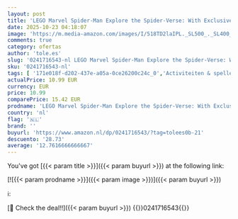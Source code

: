 ```yaml
---
layout: post
title: 'LEGO Marvel Spider-Man Explore the Spider-Verse: With Exclusive LEGO Spider-Man Minifigure'
date: 2025-10-23 04:18:07
image: 'https://m.media-amazon.com/images/I/518TD2laIPL._SL500_._SL400_.jpg'
comments: true
category: ofertas
author: 'tole.es'
slug: '0241716543-nl LEGO Marvel Spider-Man Explore the Spider-Verse: With...'
sku: '0241716543-nl'
tags: [ '171e018f-d202-437e-a05a-0ce26200c24c_0','Activiteiten & spelletjes voor kinderen','Activiteitenboeken voor kinderen','Arborist Merchandising Root','Boeken','Encyclopedieën & handleidingen voor kinderen','Engelstalige boeken','Featured Categories','Kinderboeken','Naslagwerken voor kinderen','Onderwijs & referentie voor kinderen','Self Service','Special Features Stores','🇳🇱', ]
actualPrice: 10.99 EUR
currency: EUR
price: 10.99
comparePrice: 15.42 EUR
prodname: 'LEGO Marvel Spider-Man Explore the Spider-Verse: With Exclusive LEGO Spider-Man Minifigure'
country: 'nl'
flag: '🇳🇱'
brand: ''
buyurl: 'https://www.amazon.nl/dp/0241716543/?tag=tolees0b-21'
descuento: '28.73'
average: '12.7616666666667'
---
```


You've got [{{< param title >}}]({{< param buyurl >}}) at the following link:

[![{{< param prodname >}}]({{< param image >}})]({{< param buyurl >}})

ℹ️:


[🛒 Check the deal!!]({{< param buyurl >}})
{{<world>}}0241716543{{</world>}}
